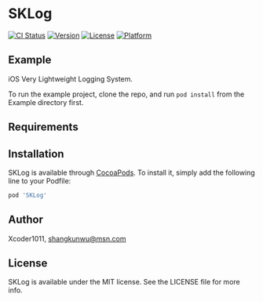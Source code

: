 # SKLog

[![CI Status](https://img.shields.io/travis/Xcoder1011/SKLog.svg?style=flat)](https://travis-ci.org/Xcoder1011/SKLog)
[![Version](https://img.shields.io/cocoapods/v/SKLog.svg?style=flat)](https://cocoapods.org/pods/SKLog)
[![License](https://img.shields.io/cocoapods/l/SKLog.svg?style=flat)](https://cocoapods.org/pods/SKLog)
[![Platform](https://img.shields.io/cocoapods/p/SKLog.svg?style=flat)](https://cocoapods.org/pods/SKLog)

## Example

iOS Very Lightweight Logging System.

To run the example project, clone the repo, and run `pod install` from the Example directory first.

## Requirements

## Installation

SKLog is available through [CocoaPods](https://cocoapods.org). To install
it, simply add the following line to your Podfile:

```ruby
pod 'SKLog'
```

## Author

Xcoder1011, shangkunwu@msn.com

## License

SKLog is available under the MIT license. See the LICENSE file for more info.
